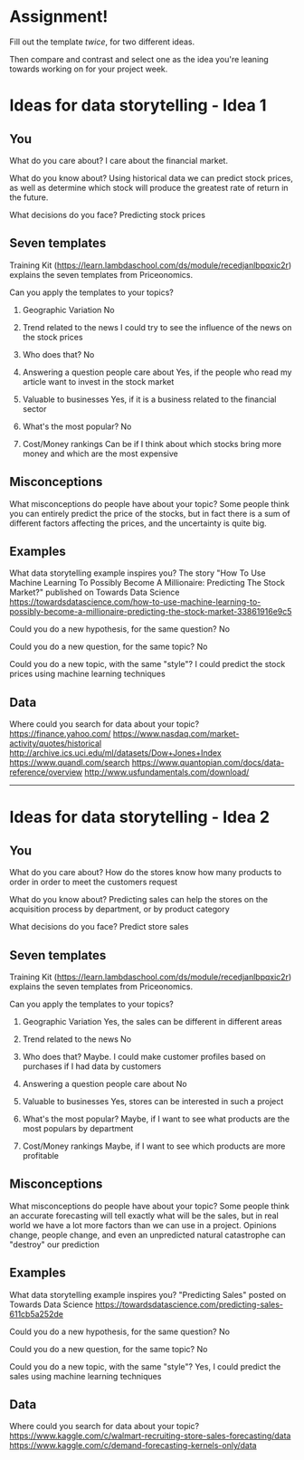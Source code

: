 # Assignment!

Fill out the template *twice*, for two different ideas.

Then compare and contrast and select one as the idea you're leaning towards
working on for your project week.


# Ideas for data storytelling - Idea 1

## You

What do you care about?
I care about the financial market.

What do you know about?
Using historical data we can predict stock prices, as well as determine which stock will produce the greatest rate of return in the future.

What decisions do you face?
Predicting stock prices

## Seven templates

Training Kit (https://learn.lambdaschool.com/ds/module/recedjanlbpqxic2r) explains the seven templates from Priceonomics.

Can you apply the templates to your topics? 

1. Geographic Variation
No

2. Trend related to the news
I could try to see the influence of the news on the stock prices

3. Who does that?
No

4. Answering a question people care about
Yes, if the people who read my article want to invest in the stock market

5. Valuable to businesses
Yes, if it is a business related to the financial sector

6. What's the most popular?
No

7. Cost/Money rankings
Can be if I think about which stocks bring more money and which are the most expensive

## Misconceptions

What misconceptions do people have about your topic?
Some people think you can entirely predict the price of the stocks, but in fact there is a sum of different factors affecting the prices, and the uncertainty is quite big.

## Examples

What data storytelling example inspires you?
The story "How To Use Machine Learning To Possibly Become A Millionaire: Predicting The Stock Market?" published on Towards Data Science
https://towardsdatascience.com/how-to-use-machine-learning-to-possibly-become-a-millionaire-predicting-the-stock-market-33861916e9c5

Could you do a new hypothesis, for the same question?
No

Could you do a new question, for the same topic?
No

Could you do a new topic, with the same "style"?
I could predict the stock prices using machine learning techniques

## Data

Where could you search for data about your topic?
https://finance.yahoo.com/
https://www.nasdaq.com/market-activity/quotes/historical
http://archive.ics.uci.edu/ml/datasets/Dow+Jones+Index
https://www.quandl.com/search
https://www.quantopian.com/docs/data-reference/overview
http://www.usfundamentals.com/download/

---

# Ideas for data storytelling - Idea 2

## You

What do you care about?
How do the stores know how many products to order in order to meet the customers request

What do you know about?
Predicting sales can help the stores on the acquisition process by department, or by product category

What decisions do you face?
Predict store sales

## Seven templates

Training Kit (https://learn.lambdaschool.com/ds/module/recedjanlbpqxic2r) explains the seven templates from Priceonomics.

Can you apply the templates to your topics? 

1. Geographic Variation
Yes, the sales can be different in different areas

2. Trend related to the news
No

3. Who does that?
Maybe. I could make customer profiles based on purchases if I had data by customers

4. Answering a question people care about
No

5. Valuable to businesses
Yes, stores can be interested in such a project

6. What's the most popular?
Maybe, if I want to see what products are the most populars by department

7. Cost/Money rankings
Maybe, if I want to see which products are more profitable

## Misconceptions

What misconceptions do people have about your topic?
Some people think an accurate forecasting will tell exactly what will be the sales, but in real world we have a lot more factors than we can use in a project. Opinions change, people change, and even an unpredicted natural catastrophe can "destroy" our prediction

## Examples

What data storytelling example inspires you?
"Predicting Sales" posted on Towards Data Science
https://towardsdatascience.com/predicting-sales-611cb5a252de

Could you do a new hypothesis, for the same question?
No

Could you do a new question, for the same topic?
No

Could you do a new topic, with the same "style"?
Yes, I could predict the sales using machine learning techniques

## Data

Where could you search for data about your topic?
https://www.kaggle.com/c/walmart-recruiting-store-sales-forecasting/data
https://www.kaggle.com/c/demand-forecasting-kernels-only/data
